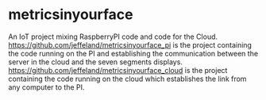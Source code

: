 # metricsinyourface
An IoT project mixing RaspberryPI code and code for the Cloud.
https://github.com/jeffeland/metricsinyourface_pi is the project containing the code running on the PI and establishing the communication between the server in the cloud and the seven segments displays.
https://github.com/jeffeland/metricsinyourface_cloud is the project containing the code running on the cloud which establishes the link from any computer to the PI.
